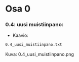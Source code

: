 # Osa 0
### 0.4: uusi muistiinpano:
* Kaavio:
```sh
0.4_uusi_muistiinpano.txt
```
Kuva:
0.4_uusi_muistiinpano.png